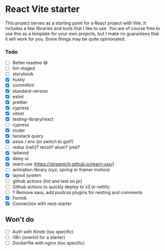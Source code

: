 # React Vite starter

This project serves as a starting point for a React project with Vite. It includes a few libraries and tools that I like to use. You are of course free to use this as a template for your own projects, but I make no guarantees that it will work for you. Some things may be quite opinionated.


### Todo
- [ ] Better readme 😅
- [ ] lint-staged
- [ ] storybook
- [x] husky
- [x] commitlint
- [x] standard-version
- [x] eslint
- [x] prettier
- [x] cypress
- [x] vitest
- [x] testing-library/react
- [ ] cypress
- [x] router
- [x] tanstack query
- [x] axios / env (or switch to got?)
- [ ] redux (nah)? recoil? alium? jotai?
- [x] tailwind
- [x] daisy ui
- [x] react-use (https://streamich.github.io/react-use/)
- [ ] animation library (xyz, spring or framer motion)
- [x] layout system
- [ ] github actions (lint and test on pr)
- [ ] Github actions to quickly deploy to s3 or netlify
- [ ] !! Remove sass, add postcss plugins for nesting and comments
- [x] Formik
- [x] Connection with nest-starter

## Won't do
- [ ] Auth with Kinde (too specific)
- [ ] i18n (overkill for a starter)
- [ ] Dockerfile with nginx (too specific)
